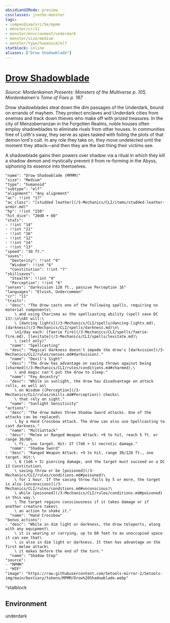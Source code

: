 ```yaml
---
obsidianUIMode: preview
cssclasses: json5e-monster
tags:
- compendium/src/5e/mpmm
- monster/cr/11
- monster/environment/underdark
- monster/size/medium
- monster/type/humanoid/elf
statblock: inline
aliases: ["Drow Shadowblade"]
---
```

# [Drow Shadowblade](3-Mechanics\CLI\bestiary\humanoid/drow-shadowblade-mpmm.md)
*Source: Mordenkainen Presents: Monsters of the Multiverse p. 105, Mordenkainen's Tome of Foes p. 187*  

Drow shadowblades steal down the dim passages of the Underdark, bound on errands of mayhem. They protect enclaves and Underdark cities from enemies and track down thieves who make off with prized treasures. In the city of Menzoberranzan in the Forgotten Realms, noble houses often employ shadowblades to eliminate rivals from other houses. In communities free of Lolth's sway, they serve as spies tasked with foiling the plots of that demon lord's cult. In any role they take on, they move undetected until the moment they attack—and then they are the last thing their victims see.

A shadowblade gains their powers over shadow via a ritual in which they kill a shadow demon and mystically prevent it from re-forming in the Abyss, siphoning its essence into themselves.

```statblock
"name": "Drow Shadowblade (MPMM)"
"size": "Medium"
"type": "humanoid"
"subtype": "elf"
"alignment": "Any alignment"
"ac": !!int "17"
"ac_class": "[studded leather](/3-Mechanics/CLI/items/studded-leather-armor.md)"
"hp": !!int "150"
"hit_dice": "20d8 + 60"
"stats":
- !!int "14"
- !!int "21"
- !!int "16"
- !!int "12"
- !!int "14"
- !!int "13"
"speed": "30 ft."
"saves":
  "Dexterity": !!int "9"
  "Wisdom": !!int "6"
  "Constitution": !!int "7"
"skillsaves":
  "Stealth": !!int "9"
  "Perception": !!int "6"
"senses": "darkvision 120 ft., passive Perception 16"
"languages": "Elvish, Undercommon"
"cr": "11"
"traits":
- "desc": "The drow casts one of the following spells, requiring no material components\
    \ and using Charisma as the spellcasting ability (spell save DC 13):\n\nAt will:\
    \ [dancing lights](/3-Mechanics/CLI/spells/dancing-lights.md), [darkness](/3-Mechanics/CLI/spells/darkness.md)\n\
    \n1/day each: [faerie fire](/3-Mechanics/CLI/spells/faerie-fire.md), [levitate](/3-Mechanics/CLI/spells/levitate.md)\
    \ (self only)"
  "name": "Spellcasting"
- "desc": "Magical darkness doesn't impede the drow's [darkvision](/3-Mechanics/CLI/rules/senses.md#darkvision)."
  "name": "Devil's Sight"
- "desc": "The drow has advantage on saving throws against being [charmed](/3-Mechanics/CLI/rules/conditions.md#charmed),\
    \ and magic can't put the drow to sleep."
  "name": "Fey Ancestry"
- "desc": "While in sunlight, the drow has disadvantage on attack rolls, as well as\
    \ on Wisdom ([Perception](/3-Mechanics/CLI/rules/skills.md#Perception)) checks\
    \ that rely on sight."
  "name": "Sunlight Sensitivity"
"actions":
- "desc": "The drow makes three Shadow Sword attacks. One of the attacks can be replaced\
    \ by a Hand Crossbow attack. The drow can also use Spellcasting to cast darkness."
  "name": "Multiattack"
- "desc": "Melee or Ranged Weapon Attack: +9 to hit, reach 5 ft. or range 30/60\
    \ ft., one target. Hit: 27 (7d6 + 5) necrotic damage."
  "name": "Shadow Sword"
- "desc": "Ranged Weapon Attack: +9 to hit, range 30/120 ft., one target. Hit:\
    \ 8 (1d6 + 5) piercing damage, and the target must succeed on a DC 13 Constitution\
    \ saving throw or be [poisoned](/3-Mechanics/CLI/rules/conditions.md#poisoned)\
    \ for 1 hour. If the saving throw fails by 5 or more, the target is also [unconscious](/3-Mechanics/CLI/rules/conditions.md#unconscious)\
    \ while [poisoned](/3-Mechanics/CLI/rules/conditions.md#poisoned) in this way.\
    \ The target regains consciousness if it takes damage or if another creature takes\
    \ an action to shake it."
  "name": "Hand Crossbow"
"bonus_actions":
- "desc": "While in dim light or darkness, the drow teleports, along with any equipment\
    \ it is wearing or carrying, up to 60 feet to an unoccupied space it can see that\
    \ is also in dim light or darkness. It then has advantage on the first melee attack\
    \ it makes before the end of the turn."
  "name": "Shadow Step"
"source":
- "MPMM"
- "MTF"
"image": "https://raw.githubusercontent.com/5etools-mirror-2/5etools-img/main/bestiary/tokens/MPMM/Drow%20Shadowblade.webp"
```
^statblock

## Environment

underdark